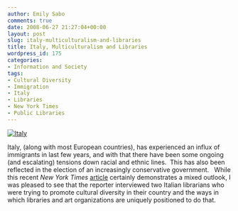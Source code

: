 ```yaml
---
author: Emily Sabo
comments: true
date: 2008-06-27 21:27:04+00:00
layout: post
slug: italy-multiculturalism-and-libraries
title: Italy, Multiculturalism and Libraries
wordpress_id: 175
categories:
- Information and Society
tags:
- Cultural Diversity
- Immigration
- Italy
- Libraries
- New York Times
- Public Libraries
---
```


[![Italy](http://contentcafe2.btol.com/ContentCafe/Jacket.aspx?UserID=iii1neuniv&Password=neuniv&Return=T&type=L&Value=0813341760&Options=Y)](http://nucat.lib.neu.edu/search~S13?/Xitaly&SORT=D/Xitaly&SORT=D&SUBKEY=italy/1%2C5285%2C5285%2CE/frameset&FF=Xitaly&SORT=D&23%2C23%2C)

Italy, (along with most European countries), has experienced an influx of immigrants in last few years, and with that there have been some ongoing (and escalating) tensions down racial and ethnic lines.  This has also been reflected in the election of an increasingly conservative government.   While this recent _New York Times_ [article](http://www.nytimes.com/2008/06/25/arts/design/25abroad.html?pagewanted=1&_r=2) certainly demonstrates a mixed outlook, I was pleased to see that the reporter interviewed two Italian librarians who were trying to promote cultural diversity in their country and the ways in which libraries and art organizations are uniquely positioned to do that. 

 
